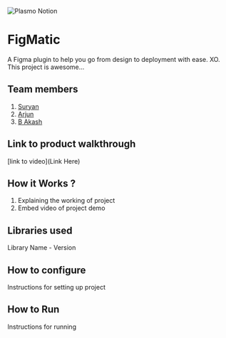 ![Plasmo Notion](https://github.com/TH-Activities/saturday-hack-night-template/assets/64391274/85d3fbb8-aed6-4751-b051-4539df392f1a)


# FigMatic
A Figma plugin to help you go from design to deployment with ease. XO. This project is awesome...
## Team members
1. [Suryan](https://github.com/TH-Activities/saturday-hack-night-template)
2. [Arjun](https://github.com/TH-Activities/saturday-hack-night-template)
3. [B Akash](https://github.com/TH-Activities/saturday-hack-night-template)
## Link to product walkthrough
[link to video](Link Here)
## How it Works ?
1. Explaining the working of project
2. Embed video of project demo
## Libraries used
Library Name - Version
## How to configure
Instructions for setting up project
## How to Run
Instructions for running
